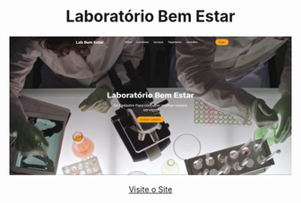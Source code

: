 <h1 align="center">Laboratório Bem Estar</h1>

<div align="center">

![alt text](https://github.com/Gabriel-lotto/Laborat-rio-Bem-Estar/blob/main/public/images/Front-site.PNG?raw=true)

</div>

<p align="center">
 <a href="https://labbemestar.netlify.app/">Visite o Site</a>
